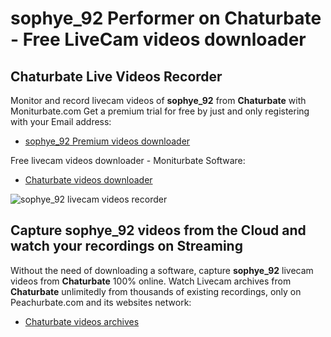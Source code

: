 # sophye_92 Performer on Chaturbate - Free LiveCam videos downloader

## Chaturbate Live Videos Recorder

Monitor and record livecam videos of **sophye_92** from **Chaturbate** with Moniturbate.com
Get a premium trial for free by just and only registering with your Email address:
* [sophye_92 Premium videos downloader](https://moniturbate.com/request-demo-licence-key.html)

Free livecam videos downloader - Moniturbate Software:
* [Chaturbate videos downloader](https://moniturbate.com/moniturbate-download-software.html)

![sophye_92 livecam videos recorder](https://peachurnet.com/templates/moniturbate-software.png)


## Capture sophye_92 videos from the Cloud and watch your recordings on Streaming

Without the need of downloading a software, capture **sophye_92** livecam videos from **Chaturbate** 100% online.
Watch Livecam archives from **Chaturbate** unlimitedly from thousands of existing recordings, only on Peachurbate.com and its websites network:
* [Chaturbate videos archives](https://peachurnet.com/)